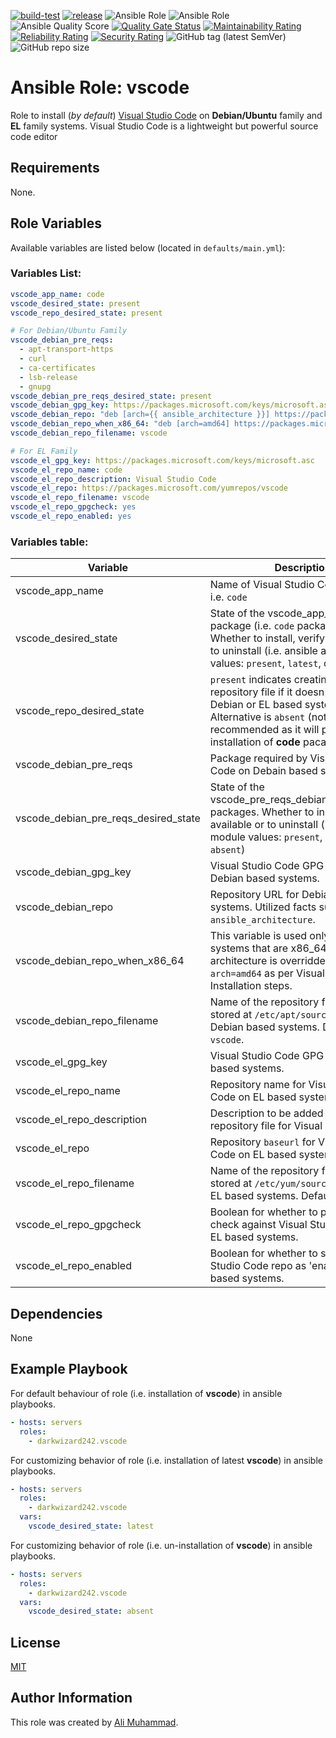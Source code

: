 [![build-test](https://github.com/darkwizard242/ansible-role-vscode/workflows/build-and-test/badge.svg?branch=master)](https://github.com/darkwizard242/ansible-role-vscode/actions?query=workflow%3Abuild-and-test) [![release](https://github.com/darkwizard242/ansible-role-vscode/workflows/release/badge.svg)](https://github.com/darkwizard242/ansible-role-vscode/actions?query=workflow%3Arelease) ![Ansible Role](https://img.shields.io/ansible/role/46026?color=dark%20green%20) ![Ansible Role](https://img.shields.io/ansible/role/d/46026?label=role%20downloads) ![Ansible Quality Score](https://img.shields.io/ansible/quality/46026?label=ansible%20quality%20score) [![Quality Gate Status](https://sonarcloud.io/api/project_badges/measure?project=ansible-role-vscode&metric=alert_status)](https://sonarcloud.io/dashboard?id=ansible-role-vscode) [![Maintainability Rating](https://sonarcloud.io/api/project_badges/measure?project=ansible-role-vscode&metric=sqale_rating)](https://sonarcloud.io/dashboard?id=ansible-role-vscode) [![Reliability Rating](https://sonarcloud.io/api/project_badges/measure?project=ansible-role-vscode&metric=reliability_rating)](https://sonarcloud.io/dashboard?id=ansible-role-vscode) [![Security Rating](https://sonarcloud.io/api/project_badges/measure?project=ansible-role-vscode&metric=security_rating)](https://sonarcloud.io/dashboard?id=ansible-role-vscode) ![GitHub tag (latest SemVer)](https://img.shields.io/github/tag/darkwizard242/ansible-role-vscode?label=release) ![GitHub repo size](https://img.shields.io/github/repo-size/darkwizard242/ansible-role-vscode?color=orange&style=flat-square)

# Ansible Role: vscode

Role to install (_by default_) [Visual Studio Code](https://code.visualstudio.com/docs) on **Debian/Ubuntu** family and **EL** family systems. Visual Studio Code is a lightweight but powerful source code editor

## Requirements

None.

## Role Variables

Available variables are listed below (located in `defaults/main.yml`):

### Variables List:

```yaml
vscode_app_name: code
vscode_desired_state: present
vscode_repo_desired_state: present

# For Debian/Ubuntu Family
vscode_debian_pre_reqs:
  - apt-transport-https
  - curl
  - ca-certificates
  - lsb-release
  - gnupg
vscode_debian_pre_reqs_desired_state: present
vscode_debian_gpg_key: https://packages.microsoft.com/keys/microsoft.asc
vscode_debian_repo: "deb [arch={{ ansible_architecture }}] https://packages.microsoft.com/repos/{{ vscode_app_name }} stable main"
vscode_debian_repo_when_x86_64: "deb [arch=amd64] https://packages.microsoft.com/repos/{{ vscode_app_name }} stable main"
vscode_debian_repo_filename: vscode

# For EL Family
vscode_el_gpg_key: https://packages.microsoft.com/keys/microsoft.asc
vscode_el_repo_name: code
vscode_el_repo_description: Visual Studio Code
vscode_el_repo: https://packages.microsoft.com/yumrepos/vscode
vscode_el_repo_filename: vscode
vscode_el_repo_gpgcheck: yes
vscode_el_repo_enabled: yes
```

### Variables table:

Variable                             | Description
------------------------------------ | -------------------------------------------------------------------------------------------------------------------------------------------------------------------------------------------------------
vscode_app_name                      | Name of Visual Studio Code package i.e. `code`
vscode_desired_state                 | State of the vscode_app_name package (i.e. `code` package itself.). Whether to install, verify if available or to uninstall (i.e. ansible apt module values: `present`, `latest`, or `absent`)
vscode_repo_desired_state            | `present` indicates creating the repository file if it doesn't exist on Debian or EL based systems. Alternative is `absent` (not recommended as it will prevent from installation of **code** pacakge).
vscode_debian_pre_reqs               | Package required by Visual Studio Code on Debain based systems.
vscode_debian_pre_reqs_desired_state | State of the vscode_pre_reqs_debian_desired_state packages. Whether to install, verify if available or to uninstall (i.e. ansible apt module values: `present`, `latest`, or `absent`)
vscode_debian_gpg_key                | Visual Studio Code GPG required on Debian based systems.
vscode_debian_repo                   | Repository URL for Debian based systems. Utilized facts such as `ansible_architecture`.
vscode_debian_repo_when_x86_64       | This variable is used only against systems that are x86_64 type as the architecture is overridden to `arch=amd64` as per Visual Studio Code's Installation steps.
vscode_debian_repo_filename          | Name of the repository file that will be stored at `/etc/apt/sources.list.d/` on Debian based systems. Defaults to `vscode`.
vscode_el_gpg_key                    | Visual Studio Code GPG required on EL based systems.
vscode_el_repo_name                  | Repository name for Visual Studio Code on EL based systems.
vscode_el_repo_description           | Description to be added in EL based repository file for Visual Studio Code.
vscode_el_repo                       | Repository `baseurl` for Visual Studio Code on EL based systems.
vscode_el_repo_filename              | Name of the repository file that will be stored at `/etc/yum/sources.list.d/` on EL based systems. Defaults to `vscode`.
vscode_el_repo_gpgcheck              | Boolean for whether to perform gpg check against Visual Studio Code on EL based systems.
vscode_el_repo_enabled               | Boolean for whether to set Visual Studio Code repo as 'enabled' on EL based systems.

## Dependencies

None

## Example Playbook

For default behaviour of role (i.e. installation of **vscode**) in ansible playbooks.

```yaml
- hosts: servers
  roles:
    - darkwizard242.vscode
```

For customizing behavior of role (i.e. installation of latest **vscode**) in ansible playbooks.

```yaml
- hosts: servers
  roles:
    - darkwizard242.vscode
  vars:
    vscode_desired_state: latest
```

For customizing behavior of role (i.e. un-installation of **vscode**) in ansible playbooks.

```yaml
- hosts: servers
  roles:
    - darkwizard242.vscode
  vars:
    vscode_desired_state: absent
```

## License

[MIT](https://github.com/darkwizard242/ansible-role-vscode/blob/master/LICENSE)

## Author Information

This role was created by [Ali Muhammad](https://www.alimuhammad.dev).
